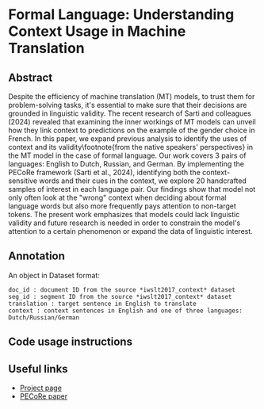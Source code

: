 # Formal Language: Understanding Context Usage in Machine Translation


## Abstract
Despite the efficiency of machine translation (MT) models, to trust them for problem-solving tasks, it's essential to make sure that their decisions are grounded in linguistic validity. The recent research of Sarti and colleagues (2024) revealed that examining the inner workings of MT models can unveil how they link context to predictions on the example of the gender choice in French. In this paper, we expand previous analysis to identify the uses of context and its validity\footnote{from the native speakers' perspectives} in the MT model in the case of formal language. Our work covers 3 pairs of languages: English to Dutch, Russian, and German. By implementing the PECoRe framework (Sarti et al., 2024), identifying both the context-sensitive words and their cues in the context, we explore 20 handcrafted samples of interest in each language pair. Our findings show that model not only often look at the "wrong" context when deciding about formal language words but also more frequently pays attention to non-target tokens. The present work emphasizes that models could lack linguistic validity and future research is needed in order to constrain the model's attention to a certain phenomenon or expand the data of linguistic interest.

## Annotation

An object in Dataset format:
```
doc_id : document ID from the source *iwslt2017_context* dataset
seg_id : segment ID from the source *iwslt2017_context* dataset
translation : target sentence in English to translate
context : context sentences in English and one of three languages: Dutch/Russian/German
```

## Code usage instructions


## Useful links
- [Project page](https://sites.google.com/rug.nl/ik-nlp-2024/projects-description/understanding-context-usage-in-machine-translation?authuser=0)
- [PECoRe paper](https://arxiv.org/abs/2310.01188)
